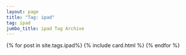 ```yaml
---
layout: page
title: "Tag: ipad"
tag: ipad
jumbo_title: ipad Tag Archive
---
```


{% for post in site.tags.ipad%}
{% include card.html %}
{% endfor %}

